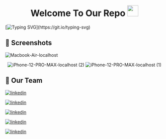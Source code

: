 <h1 align="center">Welcome To Our Repo <img src="https://media.giphy.com/media/hvRJCLFzcasrR4ia7z/giphy.gif" width="35"></h1>

[![Typing SVG](https://readme-typing-svg.herokuapp.com?font=Fira+Code&size=30&duration=6000&pause=1000&color=3b5d50&multiline=true&width=1000&lines=Cozy+Corner:+Your+source+for+stylish+furniture.)](https://git.io/typing-svg)
  
## 🔗 Screenshots

![Macbook-Air-localhost](https://github.com/OmarGTolba/E-Commerce-Node.js-Angular-/assets/90730411/ce947a11-afd9-4b1d-a4e6-fb20a9ef1124)
<div align="center">
  
![iPhone-12-PRO-MAX-localhost (2)](https://github.com/OmarGTolba/E-Commerce-Node.js-Angular-/assets/90730411/23c64f55-312c-4671-a605-d115a0cae17d)
![iPhone-12-PRO-MAX-localhost (1)](https://github.com/OmarGTolba/E-Commerce-Node.js-Angular-/assets/90730411/16c679a6-57fe-41b2-aa4a-12e234dd3e43)

</div>

## 🔗 Our Team

[![linkedin](https://img.shields.io/badge/Areeg&nbsp;Mahmoud-0A66C2?style=for-the-badge&logo=linkedin&logoColor=white)](https://www.linkedin.com/in/areeg-mahmoud-941818287/?lipi=urn%3Ali%3Apage%3Ad_flagship3_people_connections%3BdTkrTTC6Squ4z60YOd75Mw%3D%3D)

[![linkedin](https://img.shields.io/badge/MennatAllah&nbsp;Khalil-0A66C2?style=for-the-badge&logo=linkedin&logoColor=white)](https://www.linkedin.com/in/mennatallah-khalil-9b46b7276/?lipi=urn%3Ali%3Apage%3Ad_flagship3_people_connections%3BdTkrTTC6Squ4z60YOd75Mw%3D%3D)

[![linkedin](https://img.shields.io/badge/Nada&nbsp;Elhosary-0A66C2?style=for-the-badge&logo=linkedin&logoColor=white)](https://www.linkedin.com/in/nada-elhosary-0684611a5/)

[![linkedin](https://img.shields.io/badge/Omar&nbsp;Gaber-0A66C2?style=for-the-badge&logo=linkedin&logoColor=white)]([![linkedin](https://img.shields.io/badge/Nada&nbsp;Elhosary-0A66C2?style=for-the-badge&logo=linkedin&logoColor=white)](https://www.linkedin.com/in/sohila-karaly-66a057229/?lipi=urn%3Ali%3Apage%3Ad_flagship3_people_connections%3BdTkrTTC6Squ4z60YOd75Mw%3D%3D))

[![linkedin](https://img.shields.io/badge/Sohila&nbsp;Karaly-0A66C2?style=for-the-badge&logo=linkedin&logoColor=white)](https://www.linkedin.com/in/sohila-karaly-66a057229/?lipi=urn%3Ali%3Apage%3Ad_flagship3_people_connections%3BdTkrTTC6Squ4z60YOd75Mw%3D%3D)
